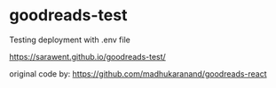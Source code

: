 # goodreads-test
Testing deployment with .env file

https://sarawent.github.io/goodreads-test/


original code by:
https://github.com/madhukaranand/goodreads-react
